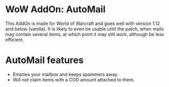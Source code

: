 # WoW AddOn: AutoMail
This AddOn is made for World of Warcraft and goes well with version 1.12 and below (vanilla).
It is likely to even be usable until the patch, when mails may contain several items, at which point it may still work, although be less efficient.

# AutoMail features
- Empties your mailbox and keeps spammers away.
- Will not claim items with a COD amount attached to them.
